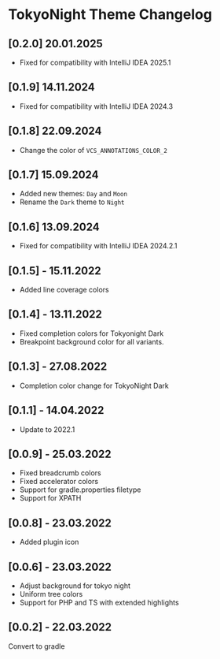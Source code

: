 <!-- Keep a Changelog guide -> https://keepachangelog.com -->

# TokyoNight Theme Changelog

## [0.2.0] 20.01.2025
- Fixed for compatibility with IntelliJ IDEA 2025.1

## [0.1.9] 14.11.2024
- Fixed for compatibility with IntelliJ IDEA 2024.3

## [0.1.8] 22.09.2024
- Change the color of `VCS_ANNOTATIONS_COLOR_2`

## [0.1.7] 15.09.2024
- Added new themes: `Day` and `Moon`
- Rename the `Dark` theme to `Night`

## [0.1.6] 13.09.2024
- Fixed for compatibility with IntelliJ IDEA 2024.2.1

## [0.1.5] - 15.11.2022
- Added line coverage colors

## [0.1.4] - 13.11.2022
- Fixed completion colors for Tokyonight Dark
- Breakpoint background color for all variants.

## [0.1.3] - 27.08.2022

- Completion color change for TokyoNight Dark

## [0.1.1] - 14.04.2022

- Update to 2022.1

## [0.0.9] - 25.03.2022

- Fixed breadcrumb colors
- Fixed accelerator colors
- Support for gradle.properties filetype
- Support for XPATH

## [0.0.8] - 23.03.2022

- Added plugin icon

## [0.0.6] - 23.03.2022

- Adjust background for tokyo night
- Uniform tree colors
- Support for PHP and TS with extended highlights

## [0.0.2] - 22.03.2022

Convert to gradle
